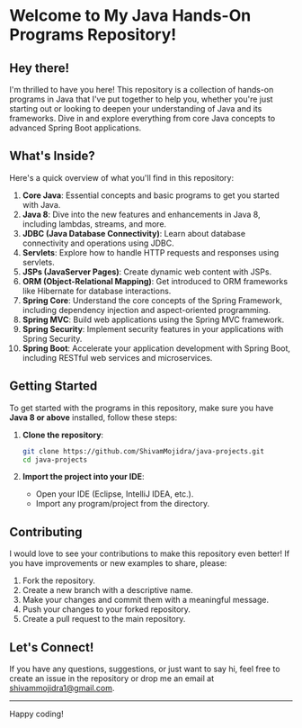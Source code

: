 # Welcome to My Java Hands-On Programs Repository!

## Hey there!

I'm thrilled to have you here! This repository is a collection of hands-on programs in Java that I've put together to help you, whether you're just starting out or looking to deepen your understanding of Java and its frameworks. Dive in and explore everything from core Java concepts to advanced Spring Boot applications.

## What's Inside?

Here's a quick overview of what you'll find in this repository:

1. **Core Java**: Essential concepts and basic programs to get you started with Java.
2. **Java 8**: Dive into the new features and enhancements in Java 8, including lambdas, streams, and more.
3. **JDBC (Java Database Connectivity)**: Learn about database connectivity and operations using JDBC.
4. **Servlets**: Explore how to handle HTTP requests and responses using servlets.
5. **JSPs (JavaServer Pages)**: Create dynamic web content with JSPs.
6. **ORM (Object-Relational Mapping)**: Get introduced to ORM frameworks like Hibernate for database interactions.
7. **Spring Core**: Understand the core concepts of the Spring Framework, including dependency injection and aspect-oriented programming.
8. **Spring MVC**: Build web applications using the Spring MVC framework.
9. **Spring Security**: Implement security features in your applications with Spring Security.
10. **Spring Boot**: Accelerate your application development with Spring Boot, including RESTful web services and microservices.


## Getting Started

To get started with the programs in this repository, make sure you have **Java 8 or above** installed, follow these steps:

1. **Clone the repository**:
    ```sh
    git clone https://github.com/ShivamMojidra/java-projects.git
    cd java-projects
    ```

2. **Import the project into your IDE**:
   - Open your IDE (Eclipse, IntelliJ IDEA, etc.).
   - Import any program/project from the directory.

## Contributing

I would love to see your contributions to make this repository even better! If you have improvements or new examples to share, please:

1. Fork the repository.
2. Create a new branch with a descriptive name.
3. Make your changes and commit them with a meaningful message.
4. Push your changes to your forked repository.
5. Create a pull request to the main repository.

## Let's Connect!

If you have any questions, suggestions, or just want to say hi, feel free to create an issue in the repository or drop me an email at [shivammojidra1@gmail.com](mailto:shivammojidra1@gmail.com).

---

Happy coding!
